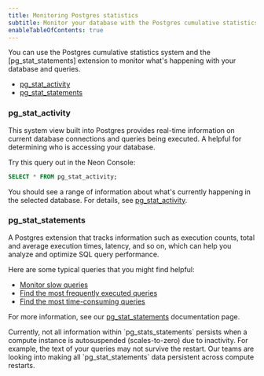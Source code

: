 ```yaml
---
title: Monitoring Postgres statistics
subtitle: Monitor your database with the Postgres cumulative statistics system and the pg_stat_statements extension
enableTableOfContents: true
---
```


You can use the Postgres cumulative statistics system and the [pg_stat_statements] extension to monitor what's happening with your database and queries.

- [pg_stat_activity](#pg_stat_activity)
- [pg_stat_statements](#pg_stat_statements)

### pg_stat_activity

This system view built into Postgres provides real-time information on current database connections and queries being executed. A helpful for determining who is accessing your database.

Try this query out in the Neon Console:

```sql
SELECT * FROM pg_stat_activity;
```

You should see a range of information about what's currently happening in the selected database. For details, see [pg_stat_activity](https://neon.tech/docs/postgres/monitoring-stats#MONITORING-PG-STAT-ACTIVITY-VIEW).

### pg_stat_statements

A Postgres extension that tracks information such as execution counts, total and average execution times, latency, and so on, which can help you analyze and optimize SQL query performance.

Here are some typical queries that you might find helpful:

- [Monitor slow queries](/docs/extensions/pg_stat_statements#monitor-slow-queries)
- [Find the most frequently executed queries](/docs/extensions/pg_stat_statements#monitor-slow-queries)
- [Find the most time-consuming queries](/docs/extensions/pg_stat_statements#monitor-slow-queries)

For more information, see our [pg_stat_statements](/docs/extensions/pg_stat_statements) documentation page.

<Admonition type="note">
Currently, not all information within `pg_stats_statements` persists when a compute instance is autosuspended (scales-to-zero) due to inactivity. For example, the text of your queries may not survive the restart. Our teams are looking into making all `pg_stat_statements` data persistent across compute restarts.
</Admonition>